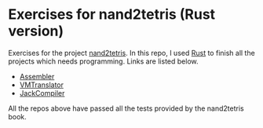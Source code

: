 # Exercises for nand2tetris (Rust version)

Exercises for the project [nand2tetris](https://www.nand2tetris.org/). In this repo, I used [Rust](https://www.rust-lang.org/) to finish all the projects which needs programming. Links are listed below.

* [Assembler](projects/06/assembler/)
* [VMTranslator](projects/07/vmtranslator/)
* [JackCompiler](projects/10/jack_analyzer/)

All the repos above have passed all the tests provided by the nand2tetris book.